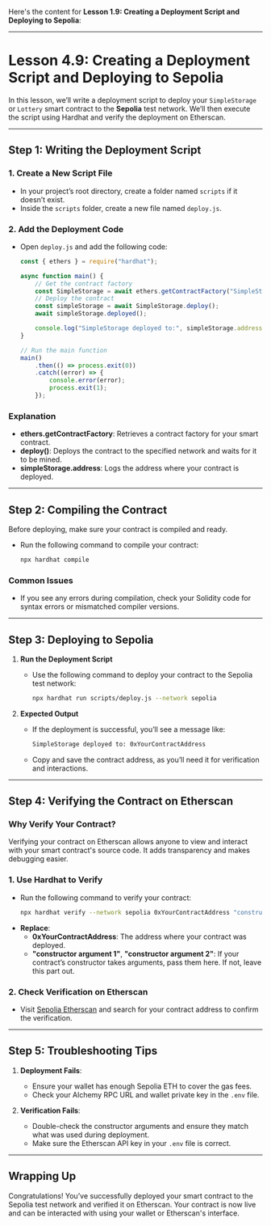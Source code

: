 Here's the content for **Lesson 1.9: Creating a Deployment Script and Deploying to Sepolia**:

---

# Lesson 4.9: Creating a Deployment Script and Deploying to Sepolia

In this lesson, we’ll write a deployment script to deploy your `SimpleStorage` or `Lottery` smart contract to the **Sepolia** test network. We’ll then execute the script using Hardhat and verify the deployment on Etherscan.

---

## Step 1: Writing the Deployment Script

### 1. Create a New Script File
- In your project’s root directory, create a folder named `scripts` if it doesn’t exist.
- Inside the `scripts` folder, create a new file named `deploy.js`.

### 2. Add the Deployment Code
- Open `deploy.js` and add the following code:
  ```javascript
  const { ethers } = require("hardhat");

  async function main() {
      // Get the contract factory
      const SimpleStorage = await ethers.getContractFactory("SimpleStorage"); // Replace with "Lottery" if deploying the Lottery contract
      // Deploy the contract
      const simpleStorage = await SimpleStorage.deploy();
      await simpleStorage.deployed();

      console.log("SimpleStorage deployed to:", simpleStorage.address); // Replace SimpleStorage with your contract name
  }

  // Run the main function
  main()
      .then(() => process.exit(0))
      .catch((error) => {
          console.error(error);
          process.exit(1);
      });
  ```

### Explanation
- **ethers.getContractFactory**: Retrieves a contract factory for your smart contract.
- **deploy()**: Deploys the contract to the specified network and waits for it to be mined.
- **simpleStorage.address**: Logs the address where your contract is deployed.

---

## Step 2: Compiling the Contract

Before deploying, make sure your contract is compiled and ready.

- Run the following command to compile your contract:
  ```bash
  npx hardhat compile
  ```

### Common Issues
- If you see any errors during compilation, check your Solidity code for syntax errors or mismatched compiler versions.

---

## Step 3: Deploying to Sepolia

1. **Run the Deployment Script**
   - Use the following command to deploy your contract to the Sepolia test network:
     ```bash
     npx hardhat run scripts/deploy.js --network sepolia
     ```

2. **Expected Output**
   - If the deployment is successful, you’ll see a message like:
     ```bash
     SimpleStorage deployed to: 0xYourContractAddress
     ```
   - Copy and save the contract address, as you’ll need it for verification and interactions.

---

## Step 4: Verifying the Contract on Etherscan

### Why Verify Your Contract?
Verifying your contract on Etherscan allows anyone to view and interact with your smart contract's source code. It adds transparency and makes debugging easier.

### 1. Use Hardhat to Verify
- Run the following command to verify your contract:
  ```bash
  npx hardhat verify --network sepolia 0xYourContractAddress "constructor argument 1" "constructor argument 2"
  ```
- **Replace**:
  - **0xYourContractAddress**: The address where your contract was deployed.
  - **"constructor argument 1"**, **"constructor argument 2"**: If your contract’s constructor takes arguments, pass them here. If not, leave this part out.

### 2. Check Verification on Etherscan
- Visit [Sepolia Etherscan](https://sepolia.etherscan.io/) and search for your contract address to confirm the verification.

---

## Step 5: Troubleshooting Tips

1. **Deployment Fails**: 
   - Ensure your wallet has enough Sepolia ETH to cover the gas fees.
   - Check your Alchemy RPC URL and wallet private key in the `.env` file.

2. **Verification Fails**: 
   - Double-check the constructor arguments and ensure they match what was used during deployment.
   - Make sure the Etherscan API key in your `.env` file is correct.

---

## Wrapping Up

Congratulations! You’ve successfully deployed your smart contract to the Sepolia test network and verified it on Etherscan. Your contract is now live and can be interacted with using your wallet or Etherscan's interface.
